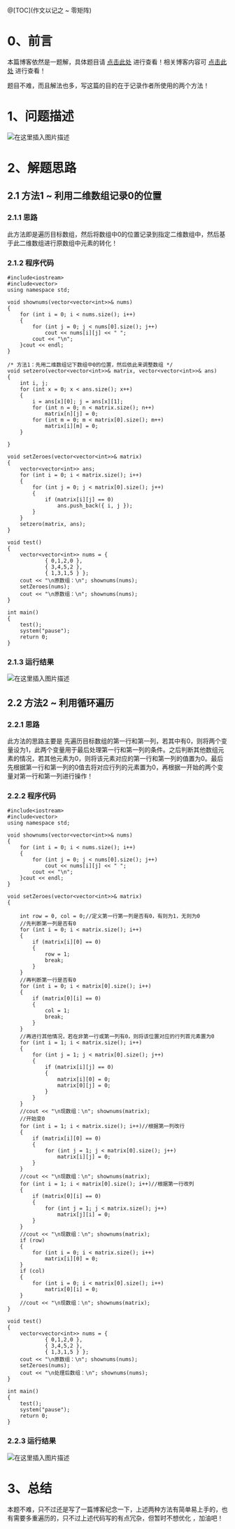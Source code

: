 @[TOC](作文以记之 ~ 零矩阵)
# 0、前言
本篇博客依然是一题解，具体题目请 [点击此处](https://leetcode-cn.com/problems/zero-matrix-lcci/submissions/) 进行查看！相关博客内容可 [点击此处](https://blog.csdn.net/m0_51961114/article/details/123917582) 进行查看！

题目不难，而且解法也多，写这篇的目的在于记录作者所使用的两个方法！

# 1、问题描述
![在这里插入图片描述](https://img-blog.csdnimg.cn/cfdf859cf8714b4b9f98c0afbdb4dcc6.png?x-oss-process=image/watermark,type_d3F5LXplbmhlaQ,shadow_50,text_Q1NETiBA5bCP5by6fg==,size_20,color_FFFFFF,t_70,g_se,x_16)

# 2、解题思路
## 2.1 方法1 ~ 利用二维数组记录0的位置
### 2.1.1 思路
此方法即是遍历目标数组，然后将数组中0的位置记录到指定二维数组中，然后基于此二维数组进行原数组中元素的转化！
### 2.1.2 程序代码


	#include<iostream>
	#include<vector>
	using namespace std;
	
	void shownums(vector<vector<int>>& nums)
	{
		for (int i = 0; i < nums.size(); i++)
		{
			for (int j = 0; j < nums[0].size(); j++)
				cout << nums[i][j] << " ";
			cout << "\n";
		}cout << endl;
	}
	
	/* 方法1：先用二维数组记下数组中0的位置，然后依此来调整数组 */
	void setzero(vector<vector<int>>& matrix, vector<vector<int>>& ans)
	{
		int i, j;
		for (int x = 0; x < ans.size(); x++)
		{
			i = ans[x][0]; j = ans[x][1];
			for (int n = 0; n < matrix.size(); n++)
				matrix[n][j] = 0;
			for (int m = 0; m < matrix[0].size(); m++)
				matrix[i][m] = 0;
		}
	
	}
	
	void setZeroes(vector<vector<int>>& matrix) 
	{
		vector<vector<int>> ans;
		for (int i = 0; i < matrix.size(); i++)
		{
			for (int j = 0; j < matrix[0].size(); j++)
			{
				if (matrix[i][j] == 0)
					ans.push_back({ i, j });
			}
		}
		setzero(matrix, ans);
	}
	
	void test()
	{
		vector<vector<int>> nums = { 
				{ 0,1,2,0 },
				{ 3,4,5,2 },
				{ 1,3,1,5 } };
		cout << "\n原数组：\n"; shownums(nums);
		setZeroes(nums);
		cout << "\n原数组：\n"; shownums(nums);
	}
	 
	int main()
	{
		test();
		system("pause");
		return 0;
	}

### 2.1.3 运行结果
![在这里插入图片描述](https://img-blog.csdnimg.cn/a6734efc0e0e415799255d0774e78c08.png?x-oss-process=image/watermark,type_d3F5LXplbmhlaQ,shadow_50,text_Q1NETiBA5bCP5by6fg==,size_20,color_FFFFFF,t_70,g_se,x_16)
## 2.2 方法2 ~ 利用循环遍历
### 2.2.1 思路
此方法的思路主要是 先遍历目标数组的第一行和第一列，若其中有0，则将两个变量设为1，此两个变量用于最后处理第一行和第一列的条件。之后判断其他数组元素的情况，若其他元素为0，则将该元素对应的第一行和第一列的值置为0。最后先根据第一行和第一列的0值去将对应行列的元素置为0，再根据一开始的两个变量对第一行和第一列进行操作！
### 2.2.2 程序代码


	#include<iostream>
	#include<vector>
	using namespace std;
	
	void shownums(vector<vector<int>>& nums)
	{
		for (int i = 0; i < nums.size(); i++)
		{
			for (int j = 0; j < nums[0].size(); j++)
				cout << nums[i][j] << " ";
			cout << "\n";
		}cout << endl;
	}
	
	void setZeroes(vector<vector<int>>& matrix) 
	{
		
		int row = 0, col = 0;//定义第一行第一列是否有0，有则为1，无则为0
		//先判断第一列是否有0
		for (int i = 0; i < matrix.size(); i++)
		{
			if (matrix[i][0] == 0)
			{
				row = 1;
				break;
			}
		}
		//再判断第一行是否有0
		for (int i = 0; i < matrix[0].size(); i++)
		{
			if (matrix[0][i] == 0)
			{
				col = 1;
				break;
			}
		}
		//再进行其他情况，若在非第一行或第一列有0，则将该位置对应的行列首元素置为0
		for (int i = 1; i < matrix.size(); i++)
		{
			for (int j = 1; j < matrix[0].size(); j++)
			{
				if (matrix[i][j] == 0)
				{
					matrix[i][0] = 0;
					matrix[0][j] = 0;
				}
			}
		}
		//cout << "\n现数组：\n"; shownums(matrix);
		//开始变0
		for (int i = 1; i < matrix.size(); i++)//根据第一列改行
		{
			if (matrix[i][0] == 0)
			{
				for (int j = 1; j < matrix[0].size(); j++)
					matrix[i][j] = 0;
			}
		}
		//cout << "\n现数组：\n"; shownums(matrix);
		for (int i = 1; i < matrix[0].size(); i++)//根据第一行改列
		{
			if (matrix[0][i] == 0)
			{
				for (int j = 1; j < matrix.size(); j++)
					matrix[j][i] = 0;
			}
		}
		//cout << "\n现数组：\n"; shownums(matrix);
		if (row)
		{
			for (int i = 0; i < matrix.size(); i++)
				matrix[i][0] = 0;
		}
		if (col)
		{
			for (int i = 0; i < matrix[0].size(); i++)
				matrix[0][i] = 0;
		}
		//cout << "\n现数组：\n"; shownums(matrix);
	}
	
	void test()
	{
		vector<vector<int>> nums = { 
				{ 0,1,2,0 },
				{ 3,4,5,2 },
				{ 1,3,1,5 } };
		cout << "\n原数组：\n"; shownums(nums);
		setZeroes(nums);
		cout << "\n处理后数组：\n"; shownums(nums);
	}
	 
	int main()
	{
		test();
		system("pause");
		return 0;
	}

### 2.2.3 运行结果
![在这里插入图片描述](https://img-blog.csdnimg.cn/9a75ca1637cd42cbbe2d4b99d629e229.png?x-oss-process=image/watermark,type_d3F5LXplbmhlaQ,shadow_50,text_Q1NETiBA5bCP5by6fg==,size_20,color_FFFFFF,t_70,g_se,x_16)
# 3、总结
本题不难，只不过还是写了一篇博客纪念一下，上述两种方法有简单易上手的，也有需要多重遍历的，只不过上述代码写的有点冗杂，但暂时不想优化
，加油吧！